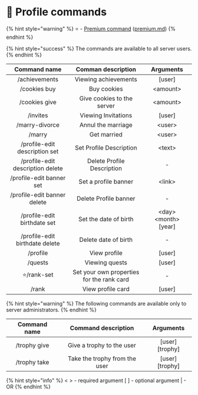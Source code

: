 # 👤 Profile commands

{% hint style="warning" %}
⭐ - [Premium command](../premium.md) ([premium.md](../premium.md "mention"))
{% endhint %}

{% hint style="success" %}
The commands are available to all server users.
{% endhint %}

|           Command name           |             Comman description            |        Arguments        |
| :------------------------------: | :---------------------------------------: | :---------------------: |
|           /achievements          |            Viewing achievements           |         \[user]         |
|           /cookies buy           |                Buy cookies                |        \<amount>        |
|           /cookies give          |         Give cookies to the server        |        \<amount>        |
|             /invites             |            Viewing Invitations            |         \[user]         |
|          /marry-divorce          |             Annul the marriage            |         \<user>         |
|              /marry              |                Get married                |         \<user>         |
|   /profile-edit description set  |          Set Profile Description          |         \<text>         |
| /profile-edit description delete |         Delete Profile Description        |            -            |
|     /profile-edit banner set     |            Set a profile banner           |         \<link>         |
|    /profile-edit banner delete   |           Delete Profile banner           |            -            |
|    /profile-edit birthdate set   |           Set the date of birth           | \<day> \<month> \[year] |
|  /profile-edit birthdate delete  |            Delete date of birth           |            -            |
|             /profile             |                View profile               |         \[user]         |
|              /quests             |               Viewing quests              |         \[user]         |
|            ⭐/rank-set            | Set your own properties for the rank card |            -            |
|               /rank              |             View profile card             |         \[user]         |



{% hint style="warning" %}
The following commands are available only to server administrators.
{% endhint %}

| Command name |      Command description      |     Arguments     |
| :----------: | :---------------------------: | :---------------: |
| /trophy give |   Give a trophy to the user   | \[user] \[trophy] |
| /trophy take | Take the trophy from the user | \[user] \[trophy] |

{% hint style="info" %}
< > - required argument \[ ] - optional argument | - OR
{% endhint %}
